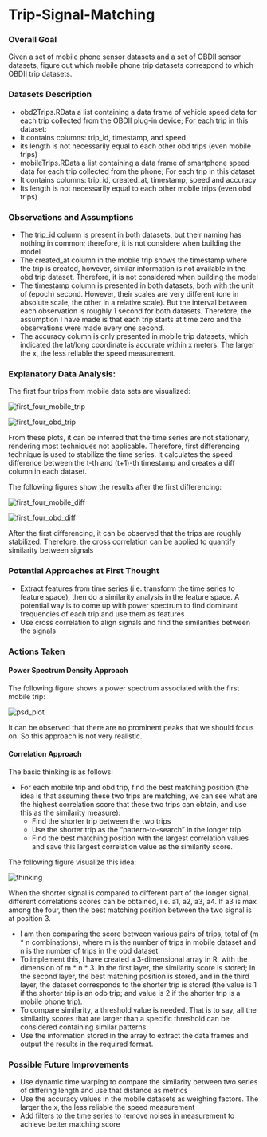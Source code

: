 # Trip-Signal-Matching


### Overall Goal 
Given a set of mobile phone sensor datasets and a set of OBDII sensor datasets, figure out which mobile phone trip datasets correspond to which OBDII trip datasets. 

### Datasets Description
*	obd2Trips.RData a list containing a data frame of vehicle speed data for each trip collected from the OBDII plug-in device; For each trip in this dataset: 
  *	It contains columns: trip_id, timestamp, and speed
  *	its length is not necessarily equal to each other obd trips (even mobile trips)
*	mobileTrips.RData a list containing a data frame of smartphone speed data for each trip collected from the phone; For each trip in this dataset
  *	It contains columns: trip_id, created_at, timestamp, speed and accuracy
  *	Its length is not necessarily equal to each other mobile trips (even obd trips)

### Observations and Assumptions
*	The trip_id column is present in both datasets, but their naming has nothing in common; therefore, it is not considere when building the model
*	The created_at column in the mobile trip shows the timestamp where the trip is created, however, similar information is not available in the obd trip dataset. Therefore, it is not considered when building the model
*	The timestamp column is presented in both datasets, both with the unit of (epoch) second. However, their scales are very different (one in absolute scale, the other in a relative scale). But the interval between each observation is roughly 1 second for both datasets. Therefore, the assumption I have made is that each trip starts at time zero and the observations were made every one second. 
*	The accuracy column is only presented in mobile trip datasets, which indicated the lat/long coordinate is accurate within x meters. The larger the x, the less reliable the speed measurement. 

### Explanatory Data Analysis:
The first four trips from mobile data sets are visualized:

![first_four_mobile_trip](https://user-images.githubusercontent.com/33201700/41252451-2ec29988-6d8b-11e8-888f-9631f91b138e.png)

![first_four_obd_trip](https://user-images.githubusercontent.com/33201700/41252456-333b34ca-6d8b-11e8-888d-0146c437e86f.png)

From these plots, it can be inferred that the time series are not stationary, rendering most techniques not applicable. Therefore, first differencing technique is used to stabilize the time series. It calculates the speed difference between the t-th and (t+1)-th timestamp and creates a diff column in each dataset. 

The following figures show the results after the first differencing:

![first_four_mobile_diff](https://user-images.githubusercontent.com/33201700/41252463-38ccdd44-6d8b-11e8-96ad-c81d563c4f30.png)

![first_four_obd_diff](https://user-images.githubusercontent.com/33201700/41252469-3ca0cd7c-6d8b-11e8-8631-f84cd607f26e.png)

After the first differencing, it can be observed that the trips are roughly stabilized. Therefore, the cross correlation can be applied to quantify similarity between signals


### Potential Approaches at First Thought
*	Extract features from time series (i.e. transform the time series to feature space), then do a similarity analysis in the feature space. A potential way is to come up with power spectrum to find dominant frequencies of each trip and use them as features
*	Use cross correlation to align signals and find the similarities between the signals

### Actions Taken
#### Power Spectrum Density Approach
The following figure shows a power spectrum associated with the first mobile trip:

![psd_plot](https://user-images.githubusercontent.com/33201700/41247112-040d44d2-6d7b-11e8-98a3-d8109619793c.png)

It can be observed that there are no prominent peaks that we should focus on. So this approach is not very realistic. 

#### Correlation Approach
The basic thinking is as follows:
* For each mobile trip and obd trip, find the best matching position (the idea is that assuming these two trips are matching, we can see what are the highest correlation score that these two trips can obtain, and use this as the similarity measure):
  * Find the shorter trip between the two trips
  * Use the shorter trip as the “pattern-to-search” in the longer trip
  * Find the best matching position with the largest correlation values and save this largest correlation value as the similarity score. 

The following figure visualize this idea:

![thinking](https://user-images.githubusercontent.com/33201700/41247962-87f5922a-6d7d-11e8-909f-dfa56eb36423.png)

When the shorter signal is compared to different part of the longer signal, different correlations scores can be obtained, i.e. a1, a2, a3, a4. If a3 is max among the four, then the best matching position between the two signal is at position 3.

* I am then comparing the score between various pairs of trips, total of (m * n combinations), where m is the number of trips in mobile dataset and n is the number of trips in the obd dataset. 
*	To implement this, I have created a 3-dimensional array in R, with the dimension of m * n * 3. In the first layer, the similarity score is stored; In the second layer, the best matching position is stored, and in the third layer, the dataset corresponds to the shorter trip is stored (the value is 1 if the shorter trip is an odb trip; and value is 2 if the shorter trip is a mobile phone trip). 
*	To compare similarity, a threshold value is needed. That is to say, all the similarity scores that are larger than a specific threshold can be considered containing similar patterns. 
*	Use the information stored in the array to extract the data frames and output the results in the required format. 

### Possible Future Improvements
*	Use dynamic time warping to compare the similarity between two series of differing length and use that distance as metrics
*	Use the accuracy values in the mobile datasets as weighing factors. The larger the x, the less reliable the speed measurement
*	Add filters to the time series to remove noises in measurement to achieve better matching score

